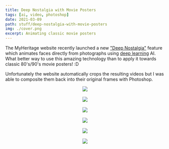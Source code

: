 ```yaml
---
title: Deep Nostalgia with Movie Posters
tags: [ai, video, photoshop]
date: 2021-03-09
path: stuff/deep-nostalgia-with-movie-posters
img: ./cover.png
excerpt: Animating classic movie posters
---
```


The MyHeritage website recently launched a new ["Deep Nostalgia"](https://www.myheritage.com/deep-nostalgia) feature which animates faces directly from photographs using [deep learning](https://en.wikipedia.org/wiki/Deep_learning) AI. What better way to use this amazing technology than to apply it towards classic 80's/90's movie posters! :D

Unfortunately the website automatically crops the resulting videos but I was able to composite them back into their original frames with Photoshop.

<center>
<img src="ha.gif"/>
<br/>
<br/>
<img src="av.gif"/>
<br/>
<br/>
<img src="bc.gif"/>
<br/>
<br/>
<img src="bj.gif"/>
<br/>
<br/>
<img src="g.gif"/>
<br/>
<br/>
<img src="lb.gif"/>
<br/>
</center>

